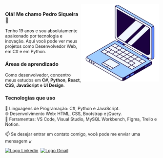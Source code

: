 
<img src="imagem/Imagem_GitHub-removebg-preview.png" alt="" align="right">

### Olá! Me chamo Pedro Siqueira 👋
<p align="left">
  Tenho 19 anos e sou absolutamente apaixonado por tecnologia e inovação. Aqui você pode ver meus projetos como Desenvolvedor Web, em C# e em Python.
</p>

### Áreas de aprendizado
<p align="left">
  Como desenvolvedor, concentro meus estudos em <b>C#</b>, <b>Python</b>, <b>React</b>, <b>CSS</b>, <b>JavaScript</b> e <b>UI Design</b>.
</p>

### Tecnologias que uso
<p align="left">
  🚀 Linguagens de Programação: C#, Python e JavaScript.<br>
  🌐 Desenvolvimento Web: HTML, CSS, Bootstrap e jQuery.<br>
  🔧 Ferramentas: VS Code, Visual Studio, MySQL Workbench, Figma, Trello e Notion.<br>
</p>

<p align="left">
  📫 Se desejar entrar em contato comigo, você pode me enviar uma mensagem ↙️
</p>
<div>
  <a href="https://www.linkedin.com/in/pedro-siqueira-pereira-bitarães-a130a9229/" target="_blank"><img src="https://img.shields.io/badge/LinkedIn-0077B5?style=for-the-badge&logo=linkedin&logoColor=white" alt="Logo Linkedin"></a>&nbsp
  <a href="mailto:pedrosiqueirapb@gmail.com" target="_blank"><img src="https://img.shields.io/badge/Gmail-D14836?style=for-the-badge&logo=gmail&logoColor=white" alt="Logo Gmail"></a>
</div>
